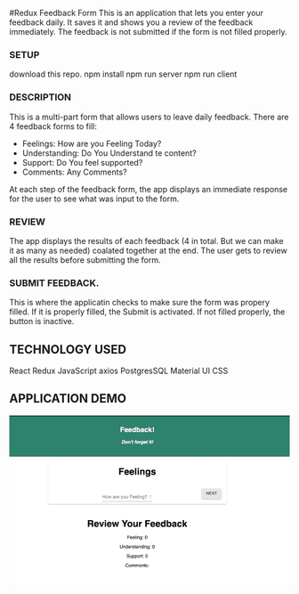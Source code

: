 #Redux Feedback Form
This is an application that lets you enter your feedback daily. It saves it and shows you a review of the feedback immediately.
The feedback is not submitted if the form is not filled properly.



### SETUP

download this repo.
npm install
npm run server
npm run client


### DESCRIPTION

This is a multi-part form that allows users to leave daily feedback. There are 4 feedback forms to fill:

- Feelings:         How are you Feeling Today?
- Understanding:    Do You Understand te content?
- Support:          Do You feel supported?
- Comments:         Any Comments?

At each step of the feedback form, the app displays an immediate response for the user to see what was input to the form.

### REVIEW
The app displays the results of each feedback (4 in total. But we can make it as many as needed) coalated together at the end. The user gets to review all the results before submitting the form.

### SUBMIT FEEDBACK.
This is where the applicatin checks to make sure the form was propery filled. If it is properly filled, the Submit is activated. If not filled properly, the button is inactive.


## TECHNOLOGY USED

React
Redux
JavaScript
axios
PostgresSQL
Material UI
CSS


## APPLICATION DEMO

![](public/images/feedBackForm.gif)